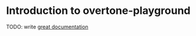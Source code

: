 # Introduction to overtone-playground

TODO: write [great documentation](http://jacobian.org/writing/what-to-write/)

